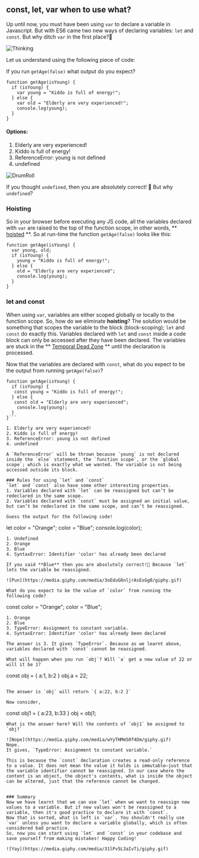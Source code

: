 ## const, let, var when to use what?

 
Up until now, you must have been using `var` to declare a variable in Javascript. But with ES6 came two new ways of declaring variables: `let` and `const`. But why ditch `var` in the first place?🤔


![Thinking](https://media.giphy.com/media/lKXEBR8m1jWso/giphy.gif)

Let us understand using the following piece of code:
 
If you run `getAge(false)`  what output do you expect?
 
```
function getAge(isYoung) {
  if (isYoung) {
	var young = "Kiddo is full of energy!";
  } else {
	var old = "Elderly are very experienced!";
	console.log(young);
  }
} 
```
 
#### Options:
1. Elderly are very experienced!
2. Kiddo is full of energy!
3. ReferenceError: young is not defined
4. undefined
 
![DrumRoll](https://media.giphy.com/media/116seTvbXx07F6/giphy.gif)

If you thought `undefined`, then you are absolutely correct! 🎉
But why `undefined`?

### Hoisting
So in your browser before executing any JS code, all the variables declared with `var` are raised to the top of the function scope, in other words, ** [hoisted](https://developer.mozilla.org/en-US/docs/Glossary/Hoisting) **. So at run-time the function   `getAge(false)` looks like this:
 
```
function getAge(isYoung) {
  var young, old;
  if (isYoung) {
	young = "Kiddo is full of energy!";
  } else {
	old = "Elderly are very experienced";
	console.log(young);
  }
}
```
 
### let and const
 
When using `var`, variables are either scoped globally or locally to the function scope. So, how do we eliminate **hoisting**? The solution would be something that scopes the variable to the block (block-scoping); `let` and `const` do exactly this. Variables declared with `let` and `const` inside a code block can only be accessed after they have been declared. The variables are stuck in the ** [Temporal Dead Zone](https://developer.mozilla.org/en-US/docs/Web/JavaScript/Reference/Statements/let#temporal_dead_zone_tdz) ** until the declaration is processed.
 
Now that the variables are declared with `const`, what do you expect to be the output from running `getAge(false)`?
```
function getAge(isYoung) {
  if (isYoung) {
   const young = "Kiddo is full of energy!";
  } else {
   const old = "Elderly are very experienced";
	console.log(young);
  }
}```
 
1. Elderly are very experienced!
2. Kiddo is full of energy!
3. ReferenceError: young is not defined
4. undefined
 
A `ReferenceError` will be thrown because `young` is not declared inside the `else` statement, the `function scope`, or the `global scope`; which is exactly what we wanted. The variable is not being accessed outside its block.

### Rules for using `let` and `const`
`let` and `const` also have some other interesting properties.
1. Variables declared with `let` can be reassigned but can’t be redeclared in the same scope.
2. Variables declared with `const` must be assigned an initial value, but can’t be redeclared in the same scope, and can’t be reassigned.
 
Guess the output for the following code!
```
let color = "Orange";
    color = "Blue";
console.log(color);
```
1. Undefined
2. Orange
3. Blue
4. SyntaxError: Identifier 'color' has already been declared
 
If you said **Blue** then you are absolutely correct!🎉 Because `let` lets the variable be reassigned.

![Pun](https://media.giphy.com/media/3oEduG8nljrAsExGg0/giphy.gif)
 
What do you expect to be the value of `color` from running the following code?
```
const color = "Orange";
color = "Blue";
 ```
1. Orange
2. Blue
3. TypeError: Assignment to constant variable.
4. SyntaxError: Identifier 'color' has already been declared
 
The answer is 3. It gives `TypeError`. Because as we learnt above, variables declared with `const` cannot be reassigned.
 
What will happen when you run `obj`? Will `a` get a new value of 22 or will it be 1?
```
const obj = { a:1, b:2 }
obj.a = 22;
 ```

The answer is `obj` will return `{ a:22, b:2 }`
 
Now consider,
```
const obj1 = { a:23, b:33 }
obj = obj1;
```
What is the answer here? Will the contents of `obj1` be assigned to `obj?`

![Nope](https://media.giphy.com/media/wYyTHMm50f4Dm/giphy.gif)
Nope. 
It gives, `TypeError: Assignment to constant variable.`
 
This is because the `const` declaration creates a read-only reference to a value. It does not mean the value it holds is immutable—just that the variable identifier cannot be reassigned. In our case where the content is an object, the object's contents, what is inside the object can be altered, just that the reference cannot be changed.
 
 
### Summary
Now we have learnt that we can use `let` when we want to reassign new values to a variable. But if new values won't be reassigned to a variable, then it's good practice to declare it with `const`. 
Now that is sorted, what is left is `var`. You shouldn't really use `var` unless you want to declare a variable globally, which is often considered bad practice.
So, now you can start using `let` and `const` in your codebase and save yourself from making mistakes! Happy Coding!

![Yay](https://media.giphy.com/media/31lPv5L3aIvTi/giphy.gif)
 
 
 
 
 
 
 
 
 
 
 
 
 
 
 

